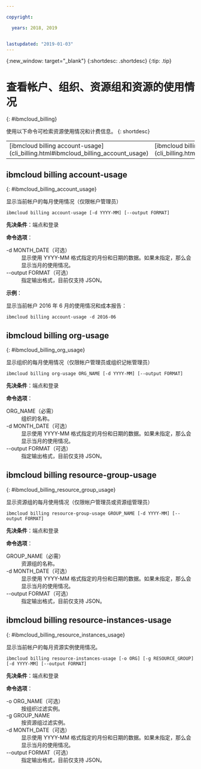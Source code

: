 ```yaml
---

copyright:

  years: 2018, 2019


lastupdated: "2019-01-03"
---
```


{:new_window: target="_blank"}
{:shortdesc: .shortdesc}
{:tip: .tip}

# 查看帐户、组织、资源组和资源的使用情况 
{: #ibmcloud_billing}

使用以下命令可检索资源使用情况和计费信息。
{: shortdesc}

<table summary="可用于管理 {{site.data.keyword.Bluemix_notm}} 计费和使用情况的 ibmcloud 命令。">
 <thead>
 </thead>
 <tbody>
<tr>
  <td>[ibmcloud billing account-usage](cli_billing.html#ibmcloud_billing_account_usage)</td>
  <td>[ibmcloud billing org-usage](cli_billing.html#ibmcloud_billing_org_usage)</td>
  <td>[ibmcloud billing resource-group-usage](cli_billing.html#ibmcloud_billing_resource_group_usage)</td>
  <td>[ibmcloud billing resource-instances-usage](cli_billing.html#ibmcloud_billing_resource_instances_usage)</td>
 </tr>
 </tbody>
 </table>
 
 
## ibmcloud billing account-usage
{: #ibmcloud_billing_account_usage}

显示当前帐户的每月使用情况（仅限帐户管理员）

```
ibmcloud billing account-usage [-d YYYY-MM] [--output FORMAT]
```

<strong>先决条件</strong>：端点和登录

<strong>命令选项</strong>：

<dl>
  <dt>-d MONTH_DATE（可选）</dt>
  <dd>显示使用 YYYY-MM 格式指定的月份和日期的数据。如果未指定，那么会显示当月的使用情况。</dd>
  <dt>--output FORMAT（可选）</dt>
  <dd>指定输出格式，目前仅支持 JSON。</dd>
</dl>

<strong>示例</strong>：

显示当前帐户 2016 年 6 月的使用情况和成本报告：

```
ibmcloud billing account-usage -d 2016-06
```

## ibmcloud billing org-usage
{: #ibmcloud_billing_org_usage}

显示组织的每月使用情况（仅限帐户管理员或组织记帐管理员）

```
ibmcloud billing org-usage ORG_NAME [-d YYYY-MM] [--output FORMAT]
```

<strong>先决条件</strong>：端点和登录

<strong>命令选项</strong>：

<dl>
  <dt>ORG_NAME（必需）</dt>
  <dd>组织的名称。</dd>
  <dt>-d MONTH_DATE（可选）</dt>
  <dd>显示使用 YYYY-MM 格式指定的月份和日期的数据。如果未指定，那么会显示当月的使用情况。</dd>
  <dt>--output FORMAT（可选）</dt>
  <dd>指定输出格式，目前仅支持 JSON。</dd>
</dl>

## ibmcloud billing resource-group-usage
{: #ibmcloud_billing_resource_group_usage}

显示资源组的每月使用情况（仅限帐户管理员或资源组管理员）

```
ibmcloud billing resource-group-usage GROUP_NAME [-d YYYY-MM] [--output FORMAT]
```

<strong>先决条件</strong>：端点和登录

<strong>命令选项</strong>：

<dl>
  <dt>GROUP_NAME（必需）</dt>
  <dd>资源组的名称。</dd>
  <dt>-d MONTH_DATE（可选）</dt>
  <dd>显示使用 YYYY-MM 格式指定的月份和日期的数据。如果未指定，那么会显示当月的使用情况。</dd>
  <dt>--output FORMAT（可选）</dt>
  <dd>指定输出格式，目前仅支持 JSON。</dd>
</dl>

## ibmcloud billing resource-instances-usage
{: #ibmcloud_billing_resource_instances_usage}

显示当前帐户的每月资源实例使用情况。

```
ibmcloud billing resource-instances-usage [-o ORG] [-g RESOURCE_GROUP] [-d YYYY-MM] [--output FORMAT]
```

<strong>先决条件</strong>：端点和登录

<strong>命令选项</strong>：

<dl>
  <dt>-o ORG_NAME（可选）</dt>
  <dd>按组织过滤实例。</dd>
  <dt>-g GROUP_NAME</dt>
  <dd>按资源组过滤实例。</dd>
  <dt>-d MONTH_DATE（可选）</dt>
  <dd>显示使用 YYYY-MM 格式指定的月份和日期的数据。如果未指定，那么会显示当月的使用情况。</dd>
  <dt>--output FORMAT（可选）</dt>
  <dd>指定输出格式，目前仅支持 JSON。</dd>
</dl>
